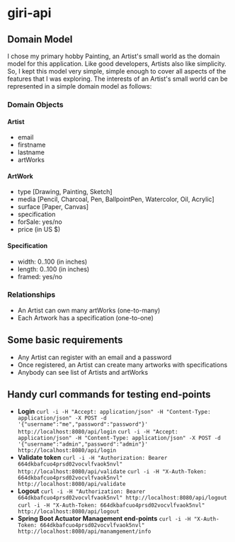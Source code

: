 # giri-api
## Domain Model
I chose my primary hobby Painting, an Artist's small world as the domain model for this application. Like good developers, Artists also like simplicity. So, I kept this model very simple, simple enough to cover all aspects of the features that I was exploring.
The interests of an Artist's small world can be represented in a simple domain model as follows:
### Domain Objects

#### Artist
  * email
  * firstname
  * lastname
  * artWorks
  
#### ArtWork
  * type [Drawing, Painting, Sketch]
  * media [Pencil, Charcoal, Pen, BallpointPen, Watercolor, Oil, Acrylic]
  * surface [Paper, Canvas]
  * specification
  * forSale: yes/no
  * price (in US $)
  
#### Specification
  * width: 0..100 (in inches)
  * length: 0..100 (in inches)
  * framed: yes/no
  
### Relationships
  * An Artist can own many artWorks (one-to-many)
  * Each Artwork has a specification (one-to-one)

## Some basic requirements
  * Any Artist can register with an email and a password
  * Once registered, an Artist can create many artworks with specifications
  * Anybody can see list of Artists and artWorks

## Handy curl commands for testing end-points
  * **Login**
    `curl -i -H "Accept: application/json" -H "Content-Type: application/json" -X POST -d '{"username":"me","password":"password"}' http://localhost:8080/api/login`
    `curl -i -H "Accept: application/json" -H "Content-Type: application/json" -X POST -d '{"username":"admin","password":"admin"}' http://localhost:8080/api/login`
  * **Validate token**
    `curl -i -H "Authorization: Bearer 664dkbafcuo4prsd02vocvlfvaok5nvl" http://localhost:8080/api/validate`
    `curl -i -H "X-Auth-Token: 664dkbafcuo4prsd02vocvlfvaok5nvl" http://localhost:8080/api/validate`
  * **Logout**
    `curl -i -H "Authorization: Bearer 664dkbafcuo4prsd02vocvlfvaok5nvl" http://localhost:8080/api/logout`
    `curl -i -H "X-Auth-Token: 664dkbafcuo4prsd02vocvlfvaok5nvl" http://localhost:8080/api/logout`
  * **Spring Boot Actuator Management end-points**
    `curl -i -H "X-Auth-Token: 664dkbafcuo4prsd02vocvlfvaok5nvl" http://localhost:8080/api/manamgement/info`
